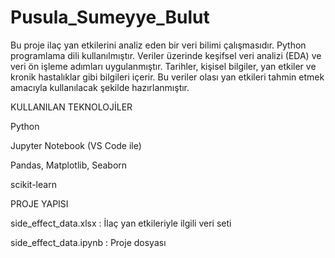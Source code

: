 # Pusula_Sumeyye_Bulut
Bu proje ilaç yan etkilerini analiz eden bir veri bilimi çalışmasıdır. Python programlama dili kullanılmıştır. Veriler üzerinde keşifsel veri analizi (EDA) ve veri ön işleme adımları uygulanmıştır. 
Tarihler, kişisel bilgiler, yan etkiler ve kronik hastalıklar gibi bilgileri içerir. Bu veriler olası yan etkileri tahmin etmek amacıyla kullanılacak şekilde hazırlanmıştır.

KULLANILAN TEKNOLOJİLER

Python

Jupyter Notebook (VS Code ile)

Pandas, Matplotlib, Seaborn

scikit-learn

PROJE YAPISI

side_effect_data.xlsx : İlaç yan etkileriyle ilgili veri seti 

side_effect_data.ipynb : Proje dosyası
